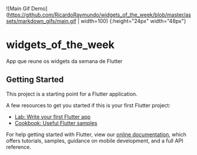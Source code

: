 ![Main Gif Demo](https://github.com/RicardoRaymundo/widgets_of_the_week/blob/master/assets/markdown_gifs/main.gif | width=100)
{:height="24px" width="48px"}

# widgets_of_the_week

App que reune os widgets da semana de Flutter

## Getting Started

This project is a starting point for a Flutter application.

A few resources to get you started if this is your first Flutter project:

- [Lab: Write your first Flutter app](https://flutter.dev/docs/get-started/codelab)
- [Cookbook: Useful Flutter samples](https://flutter.dev/docs/cookbook)

For help getting started with Flutter, view our
[online documentation](https://flutter.dev/docs), which offers tutorials,
samples, guidance on mobile development, and a full API reference.

